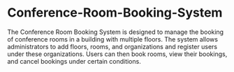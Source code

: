 # Conference-Room-Booking-System
The Conference Room Booking System is designed to manage the booking of conference rooms in a building with multiple floors. The system allows administrators to add floors, rooms, and organizations and register users under these organizations. Users can then book rooms, view their bookings, and cancel bookings under certain conditions.
